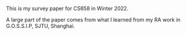 This is my survey paper for CS658 in Winter 2022.

A large part of the paper comes from what I learned from my RA work in G.O.S.S.I.P, SJTU, Shanghai.



